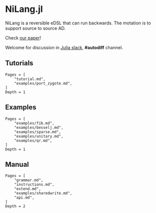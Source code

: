 # NiLang.jl

NiLang is a reversible eDSL that can run backwards. The motation is to support source to source AD.

Check [our paper](https://arxiv.org/abs/2003.04617)!

Welcome for discussion in [Julia slack](https://slackinvite.julialang.org/), **#autodiff** channel.

## Tutorials
```@contents
Pages = [
    "tutorial.md",
    "examples/port_zygote.md",
]
Depth = 1
```

## Examples
```@contents
Pages = [
    "examples/fib.md",
    "examples/besselj.md",
    "examples/sparse.md",
    "examples/unitary.md",
    "examples/qr.md",
]
Depth = 1
```

## Manual

```@contents
Pages = [
    "grammar.md",
    "instructions.md",
    "extend.md",
    "examples/sharedwrite.md",
    "api.md",
]
Depth = 2
```
